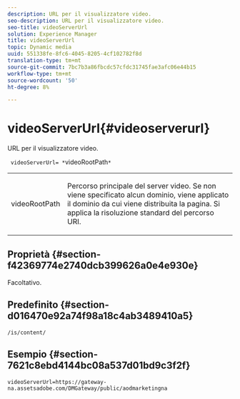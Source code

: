 ```yaml
---
description: URL per il visualizzatore video.
seo-description: URL per il visualizzatore video.
seo-title: videoServerUrl
solution: Experience Manager
title: videoServerUrl
topic: Dynamic media
uuid: 551338fe-8fc6-4045-8205-4cf102782f8d
translation-type: tm+mt
source-git-commit: 7bc7b3a86fbcdc57cfdc31745fae3afc06e44b15
workflow-type: tm+mt
source-wordcount: '50'
ht-degree: 8%

---
```



# videoServerUrl{#videoserverurl}

URL per il visualizzatore video.

` videoServerUrl= *`videoRootPath`*`

<table id="table_C616483932C2482CA9794DDD7313FD7C"> 
 <tbody> 
  <tr> 
   <td colname="col1"> <p> <span class="codeph"> <span class="varname"> videoRootPath</span> </span> </p> </td> 
   <td colname="col2"> <p> Percorso principale del server video. Se non viene specificato alcun dominio, viene applicato il dominio da cui viene distribuita la pagina. Si applica la risoluzione standard del percorso URI. </p> </td> 
  </tr> 
 </tbody> 
</table>

## Proprietà {#section-f42369774e2740dcb399626a0e4e930e}

Facoltativo.

## Predefinito {#section-d016470e92a74f98a18c4ab3489410a5}

`/is/content/`

## Esempio {#section-7621c8ebd4144bc08a537d01bd9c3f2f}

```
videoServerUrl=https://gateway-na.assetsadobe.com/DMGateway/public/aodmarketingna
```

